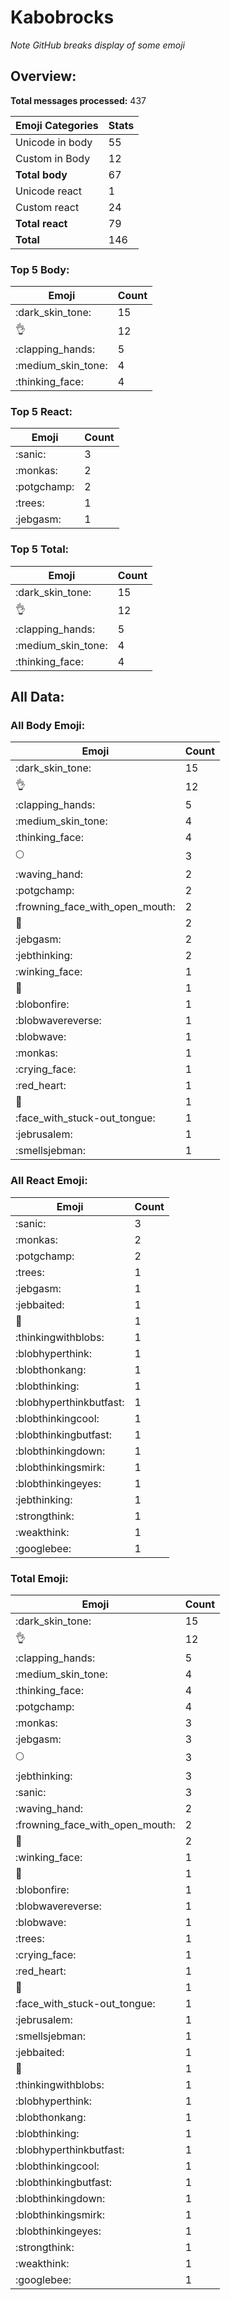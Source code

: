 # Kabobrocks

*Note GitHub breaks display of some emoji*

## Overview:

**Total messages processed:** 437

Emoji Categories | Stats
-------|--------
Unicode in body | 55
Custom in Body | 12
**Total body** | 67
Unicode react | 1
Custom react | 24
**Total react** | 79
**Total** | 146

### Top 5 Body:

Emoji | Count
-------|--------
:dark_skin_tone: | 15
:ok_hand: | 12
:clapping_hands: | 5
:medium_skin_tone: | 4
:thinking_face: | 4

### Top 5 React:

Emoji | Count
-------|--------
:sanic: | 3
:monkas: | 2
:potgchamp: | 2
:trees: | 1
:jebgasm: | 1

### Top 5 Total:

Emoji | Count
-------|--------
:dark_skin_tone: | 15
:ok_hand: | 12
:clapping_hands: | 5
:medium_skin_tone: | 4
:thinking_face: | 4

## All Data:

### All Body Emoji:

Emoji | Count
-------|--------
:dark_skin_tone: | 15
:ok_hand: | 12
:clapping_hands: | 5
:medium_skin_tone: | 4
:thinking_face: | 4
:full_moon: | 3
:waving_hand: | 2
:potgchamp: | 2
:frowning_face_with_open_mouth: | 2
:dango: | 2
:jebgasm: | 2
:jebthinking: | 2
:winking_face: | 1
:slightly_frowning_face: | 1
:blobonfire: | 1
:blobwavereverse: | 1
:blobwave: | 1
:monkas: | 1
:crying_face: | 1
:red_heart: | 1
:popcorn: | 1
:face_with_stuck-out_tongue: | 1
:jebrusalem: | 1
:smellsjebman: | 1

### All React Emoji:

Emoji | Count
-------|--------
:sanic: | 3
:monkas: | 2
:potgchamp: | 2
:trees: | 1
:jebgasm: | 1
:jebbaited: | 1
🤔 | 1
:thinkingwithblobs: | 1
:blobhyperthink: | 1
:blobthonkang: | 1
:blobthinking: | 1
:blobhyperthinkbutfast: | 1
:blobthinkingcool: | 1
:blobthinkingbutfast: | 1
:blobthinkingdown: | 1
:blobthinkingsmirk: | 1
:blobthinkingeyes: | 1
:jebthinking: | 1
:strongthink: | 1
:weakthink: | 1
:googlebee: | 1

### Total Emoji:

Emoji | Count
-------|--------
:dark_skin_tone: | 15
:ok_hand: | 12
:clapping_hands: | 5
:medium_skin_tone: | 4
:thinking_face: | 4
:potgchamp: | 4
:monkas: | 3
:jebgasm: | 3
:full_moon: | 3
:jebthinking: | 3
:sanic: | 3
:waving_hand: | 2
:frowning_face_with_open_mouth: | 2
:dango: | 2
:winking_face: | 1
:slightly_frowning_face: | 1
:blobonfire: | 1
:blobwavereverse: | 1
:blobwave: | 1
:trees: | 1
:crying_face: | 1
:red_heart: | 1
:popcorn: | 1
:face_with_stuck-out_tongue: | 1
:jebrusalem: | 1
:smellsjebman: | 1
:jebbaited: | 1
🤔 | 1
:thinkingwithblobs: | 1
:blobhyperthink: | 1
:blobthonkang: | 1
:blobthinking: | 1
:blobhyperthinkbutfast: | 1
:blobthinkingcool: | 1
:blobthinkingbutfast: | 1
:blobthinkingdown: | 1
:blobthinkingsmirk: | 1
:blobthinkingeyes: | 1
:strongthink: | 1
:weakthink: | 1
:googlebee: | 1

